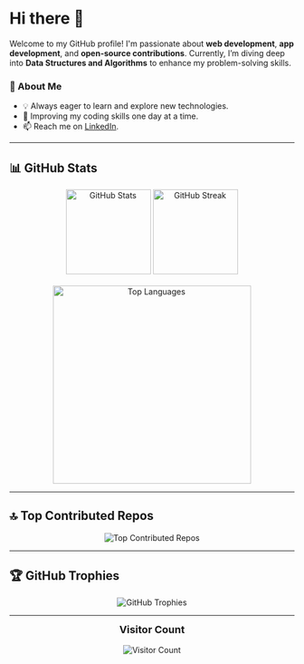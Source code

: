 # Hi there 👋

Welcome to my GitHub profile! I'm passionate about **web development**, **app development**, and **open-source contributions**. Currently, I’m diving deep into **Data Structures and Algorithms** to enhance my problem-solving skills.

### 🌟 About Me
- 💡 Always eager to learn and explore new technologies.
- 🌱 Improving my coding skills one day at a time.
- 📫 Reach me on [LinkedIn](https://www.linkedin.com/in/shrijeet-kushle).

---

## 📊 GitHub Stats
<div align="center">
  <div>
    <img height="150" src="https://github-readme-stats.vercel.app/api?username=shrijeetkushle&show_icons=true&theme=radical" alt="GitHub Stats" />
    <img height="150" src="https://github-readme-streak-stats-git-main-davids-projects-ad77adcc.vercel.app/?user=shrijeetkushle&theme=radical" alt="GitHub Streak" />
  </div>
  <br />
  <img width="350" src="https://github-readme-stats.vercel.app/api/top-langs/?username=shrijeetkushle&theme=radical&layout=compact" alt="Top Languages" />
</div>

---

## 🔝 Top Contributed Repos
<div align="center">
  <img src="https://github-contributor-stats.vercel.app/api?username=shrijeetkushle&limit=5&theme=dark&combine_all_yearly_contributions=true" alt="Top Contributed Repos" />
</div>

---

## 🏆 GitHub Trophies
<div style="text-align: center;">
  <img src="https://github-profile-trophy.vercel.app/?username=shrijeetkushle&theme=radical&no-frame=true&margin-w=5" alt="GitHub Trophies" />
</div>

---

<p align="center">
  <strong style="font-size: 18px;">Visitor Count</strong><br><br>
  <img src="https://komarev.com/ghpvc/?username=shrijeetkushle" alt="Visitor Count" />
</p>



<!--
 <p align="center">
<img src="https://github.com/shrijeetkushle/shrijeetkushle/blob/output/github-contribution-grid-snake-dark.svg">
</p>
[![](https://visitcountpro.netlify.app/api?id=shrijeetkushle&pretty=true)](https://visitcount.itsvg.in)
-->
